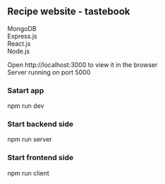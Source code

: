 
## Recipe website - tastebook  ##
MongoDB<br/>
Express.js<br/>
React.js<br/>
Node.js<br/>


Open http://localhost:3000 to view it in the browser<br/>
Server running on port 5000

### Satart app
npm run dev

### Start backend side<br/>
npm run server

### Start frontend side<br/>
npm run client


